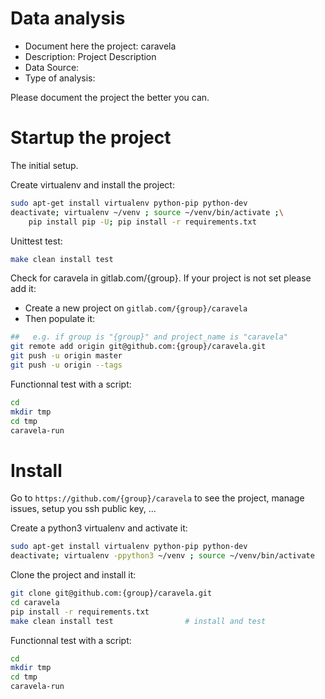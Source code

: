 # Data analysis
- Document here the project: caravela
- Description: Project Description
- Data Source:
- Type of analysis:

Please document the project the better you can.

# Startup the project

The initial setup.

Create virtualenv and install the project:
```bash
sudo apt-get install virtualenv python-pip python-dev
deactivate; virtualenv ~/venv ; source ~/venv/bin/activate ;\
    pip install pip -U; pip install -r requirements.txt
```

Unittest test:
```bash
make clean install test
```

Check for caravela in gitlab.com/{group}.
If your project is not set please add it:

- Create a new project on `gitlab.com/{group}/caravela`
- Then populate it:

```bash
##   e.g. if group is "{group}" and project_name is "caravela"
git remote add origin git@github.com:{group}/caravela.git
git push -u origin master
git push -u origin --tags
```

Functionnal test with a script:

```bash
cd
mkdir tmp
cd tmp
caravela-run
```

# Install

Go to `https://github.com/{group}/caravela` to see the project, manage issues,
setup you ssh public key, ...

Create a python3 virtualenv and activate it:

```bash
sudo apt-get install virtualenv python-pip python-dev
deactivate; virtualenv -ppython3 ~/venv ; source ~/venv/bin/activate
```

Clone the project and install it:

```bash
git clone git@github.com:{group}/caravela.git
cd caravela
pip install -r requirements.txt
make clean install test                # install and test
```
Functionnal test with a script:

```bash
cd
mkdir tmp
cd tmp
caravela-run
```
